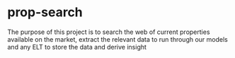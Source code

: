 # prop-search
The purpose of this project is to search the web of current properties available on the market, extract the relevant data to run through our models and any ELT to store the data and derive insight 
